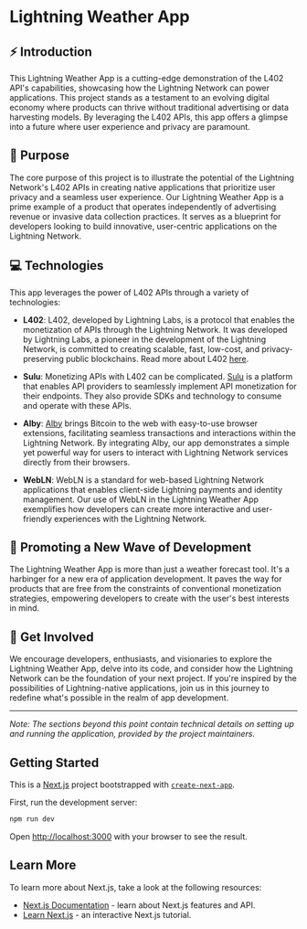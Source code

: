 # Lightning Weather App

## ⚡ Introduction

This Lightning Weather App is a cutting-edge demonstration of the L402 API's capabilities, showcasing how the Lightning Network can power applications. This project stands as a testament to an evolving digital economy where products can thrive without traditional advertising or data harvesting models. By leveraging the L402 APIs, this app offers a glimpse into a future where user experience and privacy are paramount.

## 🎯 Purpose

The core purpose of this project is to illustrate the potential of the Lightning Network's L402 APIs in creating native applications that prioritize user privacy and a seamless user experience. Our Lightning Weather App is a prime example of a product that operates independently of advertising revenue or invasive data collection practices. It serves as a blueprint for developers looking to build innovative, user-centric applications on the Lightning Network.

## 💻 Technologies

This app leverages the power of L402 APIs through a variety of technologies:

- **L402**: L402, developed by Lightning Labs, is a protocol that enables the monetization of APIs through the Lightning Network. It was developed by Lightning Labs, a pioneer in the development of the Lightning Network, is committed to creating scalable, fast, low-cost, and privacy-preserving public blockchains. Read more about L402 [here](https://docs.lightning.engineering/the-lightning-network/l402).

- **Sulu**: Monetizing APIs with L402 can be complicated. [Sulu](https://www.sulu.sh) is a platform that enables API providers to seamlessly implement API monetization for their endpoints. They also provide SDKs and technology to consume and operate with these APIs.

- **Alby**: [Alby](https://getalby.com/) brings Bitcoin to the web with easy-to-use browser extensions, facilitating seamless transactions and interactions within the Lightning Network. By integrating Alby, our app demonstrates a simple yet powerful way for users to interact with Lightning Network services directly from their browsers. 

- **WebLN**: WebLN is a standard for web-based Lightning Network applications that enables client-side Lightning payments and identity management. Our use of WebLN in the Lightning Weather App exemplifies how developers can create more interactive and user-friendly experiences with the Lightning Network.

## 🌊 Promoting a New Wave of Development

The Lightning Weather App is more than just a weather forecast tool. It's a harbinger for a new era of application development. It paves the way for products that are free from the constraints of conventional monetization strategies, empowering developers to create with the user's best interests in mind.

## 🤝 Get Involved

We encourage developers, enthusiasts, and visionaries to explore the Lightning Weather App, delve into its code, and consider how the Lightning Network can be the foundation of your next project. If you're inspired by the possibilities of Lightning-native applications, join us in this journey to redefine what's possible in the realm of app development.

---

*Note: The sections beyond this point contain technical details on setting up and running the application, provided by the project maintainers.*


## Getting Started

This is a [Next.js](https://nextjs.org/) project bootstrapped with [`create-next-app`](https://github.com/vercel/next.js/tree/canary/packages/create-next-app).

First, run the development server:

```bash
npm run dev
```

Open [http://localhost:3000](http://localhost:3000) with your browser to see the result.

## Learn More

To learn more about Next.js, take a look at the following resources:

- [Next.js Documentation](https://nextjs.org/docs) - learn about Next.js features and API.
- [Learn Next.js](https://nextjs.org/learn) - an interactive Next.js tutorial.



